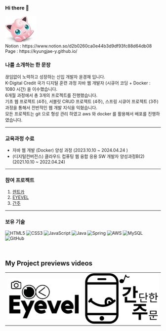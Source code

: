 ### Hi there 👋

<img align="center" src="https://github.com/kyungjae-Y/kyungjae-Y/blob/main/upload/profile.png?raw=true" width="100"/>
<br>
Notion : https://www.notion.so/d2b0260ca0e44b3d9df93fc88d64db08 <br>
Page : https://kyungjae-y.github.io/

### 나를 소개하는 한 문장 
끊임없이 노력하고 성장하는 신입 개발자 윤경재 입니다. <br>
K-Digital Credit 국가 디지털 훈련 과정 자바 웹 개발자 (시큐어 코딩 + Docker : 1080 시간) 을 이수했습니다. <br>
6개월 과정에서 총 3개의 프로젝트를 진행했습니다. <br>
기초 웹 프로젝트 (4주), 서블릿 CRUD 프로젝트 (4주), 스프링 시큐어 프로젝트 (3주) 과정을 통해서 전반적인 웹 개발 지식을 익혔습니다. <br>
모든 프로젝트는 git 으로 형성 관리 하였고 aws 와 docker 를 활용해서 배포를 진행하였습니다.

--- 

### 교육과정 수료 
* 자바 웹 개발 (Docker) 양성 과정 (2023.10.10 ~ 2024.04.24 )
* (디지털컨버전스) 클라우드 컵퓨팅 웹 융합 응용 SW 개발자 양성과정B(2) (2021.10.10 ~ 2022.04.24)

---

### 참여 프로젝트 
1. [렌트카](https://github.com/kyungjae-Y/YKJ_RentCar)
2. [EYEVEL](http://eyevel.org/EYEVEL/main.do)
3. [간주](http://ganju.pe.kr:8081/)

---

### 보유 기술 

![HTML5](https://img.shields.io/badge/html5-%23E34F26.svg?style=for-the-badge&logo=html5&logoColor=white)
![CSS3](https://img.shields.io/badge/css3-%231572B6.svg?style=for-the-badge&logo=css3&logoColor=white)
![JavaScript](https://img.shields.io/badge/javascript-%23323330.svg?style=for-the-badge&logo=javascript&logoColor=%23F7DF1E)
![Java](https://img.shields.io/badge/Java-007396?style=flat-square&logo=Java&logoColor=white)
![Spring](https://img.shields.io/badge/Spring-6DB33F?style=flat-square&logo=Spring&logoColor=white)
![AWS](https://img.shields.io/badge/AWS-%23FF9900.svg?style=for-the-badge&logo=amazon-aws&logoColor=white)
![MySQL](https://img.shields.io/badge/Mysql-4479A1?style=flat-square&logo=Mysql&logoColor=white)
![GitHub](https://img.shields.io/badge/GitHub-181717?style=flat-square&logo=GitHub&logoColor=white)

<br>

<h2>My Project previews videos</h2>
<table>
  <tbody>
    <tr>
      <td>
      <a href="https://youtu.be/IdmUKr8JPSs" title="EYEVEL">
          <img align="center" src="https://github.com/kyungjae-Y/kyungjae-Y/blob/main/upload/EYEVEL.png?raw=true" width="300px" >
        </a>
      </td>
      <td>
       <a href="https://youtu.be/QlO0mMiI63U" title="간주">
          <img align="center" src="https://github.com/kyungjae-Y/kyungjae-Y/blob/main/upload/ganju.svg?raw=true" width="300px" >
        </a>
      </td>
    </tr>
  </tbody>
</table>

<br/>
<br/>

